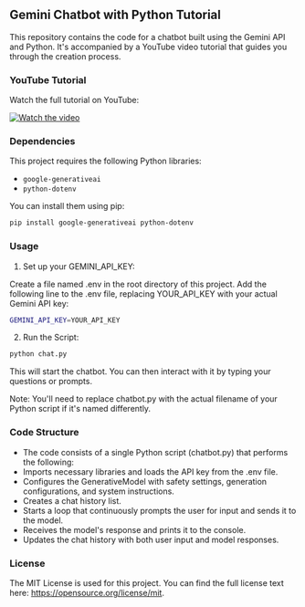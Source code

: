 ## Gemini Chatbot with Python Tutorial  

This repository contains the code for a chatbot built using the Gemini API and Python. It's accompanied by a YouTube video tutorial that guides you through the creation process.

### YouTube Tutorial

Watch the full tutorial on YouTube:

[![Watch the video](https://img.youtube.com/vi/CaxPa1FuHx4&t/0.jpg)](https://www.youtube.com/watch?v=CaxPa1FuHx4&t)


### Dependencies

This project requires the following Python libraries:

* `google-generativeai`
* `python-dotenv`

You can install them using pip:

```bash
pip install google-generativeai python-dotenv
```

### Usage

1. Set up your GEMINI_API_KEY:

Create a file named .env in the root directory of this project.
Add the following line to the .env file, replacing YOUR_API_KEY with your actual Gemini API key:

```bash
GEMINI_API_KEY=YOUR_API_KEY
```

2.  Run the Script:

```bash
python chat.py
```

This will start the chatbot. You can then interact with it by typing your questions or prompts.

Note: You'll need to replace chatbot.py with the actual filename of your Python script if it's named differently.

### Code Structure

 - The code consists of a single Python script (chatbot.py) that performs the following:
 - Imports necessary libraries and loads the API key from the .env file.
 - Configures the GenerativeModel with safety settings, generation configurations, and system instructions.
 - Creates a chat history list.
 - Starts a loop that continuously prompts the user for input and sends it to the model.
 - Receives the model's response and prints it to the console.
 - Updates the chat history with both user input and model responses.

### License
The MIT License is used for this project. You can find the full license text here: https://opensource.org/license/mit.



